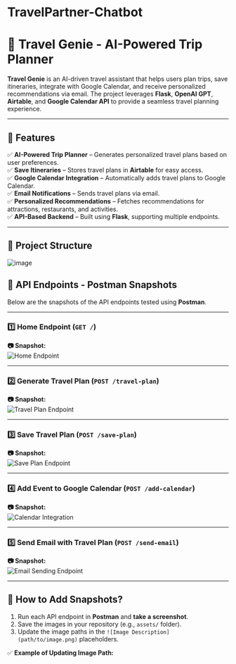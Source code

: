 # TravelPartner-Chatbot

# 🧳 Travel Genie - AI-Powered Trip Planner

**Travel Genie** is an AI-driven travel assistant that helps users plan trips, save itineraries, integrate with Google Calendar, and receive personalized recommendations via email. The project leverages **Flask**, **OpenAI GPT**, **Airtable**, and **Google Calendar API** to provide a seamless travel planning experience.

---

## 🚀 Features

✅ **AI-Powered Trip Planner** – Generates personalized travel plans based on user preferences.  
✅ **Save Itineraries** – Stores travel plans in **Airtable** for easy access.  
✅ **Google Calendar Integration** – Automatically adds travel plans to Google Calendar.  
✅ **Email Notifications** – Sends travel plans via email.  
✅ **Personalized Recommendations** – Fetches recommendations for attractions, restaurants, and activities.  
✅ **API-Based Backend** – Built using **Flask**, supporting multiple endpoints.  

---
## 📂 Project Structure

![image](https://github.com/user-attachments/assets/e0e8e6f6-e5ed-4e00-b673-d100eb124033)


## 📸 API Endpoints - Postman Snapshots

Below are the snapshots of the API endpoints tested using **Postman**.

---

### 1️⃣ Home Endpoint (`GET /`)

**📷 Snapshot:**  
![Home Endpoint](![image](https://github.com/user-attachments/assets/9f526623-4d0f-4b23-9dfc-8286c1f6b4db))


---

### 2️⃣ Generate Travel Plan (`POST /travel-plan`)

**📷 Snapshot:**  
![Travel Plan Endpoint](path/to/travel_plan_endpoint.png)  <!-- Replace with actual image path -->

---

### 3️⃣ Save Travel Plan (`POST /save-plan`)

**📷 Snapshot:**  
![Save Plan Endpoint](path/to/save_plan_endpoint.png)  <!-- Replace with actual image path -->

---

### 4️⃣ Add Event to Google Calendar (`POST /add-calendar`)

**📷 Snapshot:**  
![Calendar Integration](path/to/calendar_endpoint.png)  <!-- Replace with actual image path -->

---

### 5️⃣ Send Email with Travel Plan (`POST /send-email`)

**📷 Snapshot:**  
![Email Sending Endpoint](path/to/email_endpoint.png)  <!-- Replace with actual image path -->

---

## 📌 How to Add Snapshots?

1. Run each API endpoint in **Postman** and **take a screenshot**.
2. Save the images in your repository (e.g., `assets/` folder).
3. Update the image paths in the `![Image Description](path/to/image.png)` placeholders.

✅ **Example of Updating Image Path:**
